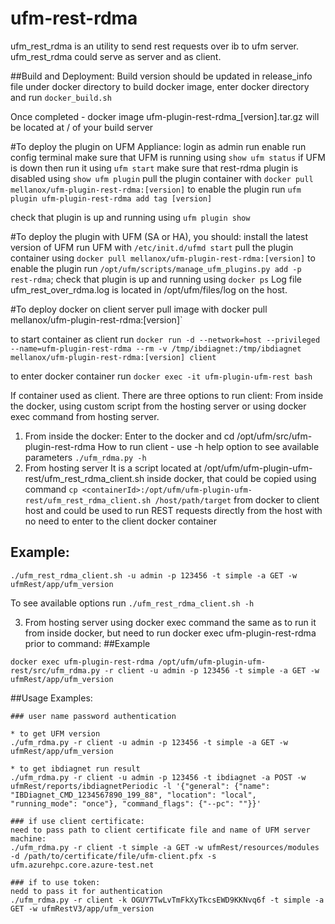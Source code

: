 # ufm-rest-rdma
ufm_rest_rdma is an utility to send rest requests over ib to ufm server.
ufm_rest_rdma could serve as server and as client.

##Build and Deployment:
Build version should be updated in release_info file under docker directory
to build docker image, enter docker directory and run
`docker_build.sh`

Once completed - docker image ufm-plugin-rest-rdma_[version].tar.gz
will be located at / of your build server

#To deploy the plugin on UFM Appliance:
login as admin
run enable
run config terminal
make sure that UFM is running using
`show ufm status`
if UFM is down then run it using
`ufm start`
make sure that rest-rdma plugin is disabled using
`show ufm plugin`
pull the plugin container with
`docker pull mellanox/ufm-plugin-rest-rdma:[version]`
to enable the plugin run
`ufm plugin ufm-plugin-rest-rdma add tag [version]`

check that plugin is up and running using 
`ufm plugin show`

#To deploy the plugin with UFM (SA or HA), you should:
install the latest version of UFM
run UFM with
`/etc/init.d/ufmd start`
pull the plugin container using
`docker pull mellanox/ufm-plugin-rest-rdma:[version]`
to enable the plugin run
`/opt/ufm/scripts/manage_ufm_plugins.py add -p rest-rdma`;
check that plugin is up and running using
`docker ps`
Log file ufm_rest_over_rdma.log is located in /opt/ufm/files/log on the host.

#To deploy docker on client server
pull image with
docker pull mellanox/ufm-plugin-rest-rdma:[version]`

to start container as client run
`docker run -d --network=host --privileged --name=ufm-plugin-rest-rdma --rm -v /tmp/ibdiagnet:/tmp/ibdiagnet mellanox/ufm-plugin-rest-rdma:[version] client`

to enter docker container run
`docker exec -it ufm-plugin-ufm-rest bash`

If container used as client. There are three options to run client:
From inside the docker, using custom script from the hosting server or using docker exec command from hosting server.
1. From inside the docker:
 Enter to the docker and
 cd /opt/ufm/src/ufm-plugin-rest-rdma
 How to run client - use -h help option to see available parameters
`./ufm_rdma.py -h`
2. From hosting server
It is a script located at /opt/ufm/ufm-plugin-ufm-rest/ufm_rest_rdma_client.sh inside docker,
that could be copied using command
`cp <containerId>:/opt/ufm/ufm-plugin-ufm-rest/ufm_rest_rdma_client.sh /host/path/target`
from docker to client host and could be used to run REST requests
directly from the host with no need to enter to the client docker container
## Example:
```
./ufm_rest_rdma_client.sh -u admin -p 123456 -t simple -a GET -w ufmRest/app/ufm_version
```
To see available options run
`./ufm_rest_rdma_client.sh -h`

3. From hosting server using docker exec command
the same as to run it from inside docker, but need to run
docker exec ufm-plugin-rest-rdma prior to command:
##Example
```
docker exec ufm-plugin-rest-rdma /opt/ufm/ufm-plugin-ufm-rest/src/ufm_rdma.py -r client -u admin -p 123456 -t simple -a GET -w ufmRest/app/ufm_version
```


##Usage Examples:
```
### user name password authentication

* to get UFM version
./ufm_rdma.py -r client -u admin -p 123456 -t simple -a GET -w ufmRest/app/ufm_version

* to get ibdiagnet run result
./ufm_rdma.py -r client -u admin -p 123456 -t ibdiagnet -a POST -w ufmRest/reports/ibdiagnetPeriodic -l '{"general": {"name": "IBDiagnet_CMD_1234567890_199_88", "location": "local", "running_mode": "once"}, "command_flags": {"--pc": ""}}'

### if use client certificate:
need to pass path to client certificate file and name of UFM server machine: 
./ufm_rdma.py -r client -t simple -a GET -w ufmRest/resources/modules -d /path/to/certificate/file/ufm-client.pfx -s ufm.azurehpc.core.azure-test.net

### if to use token:
nedd to pass it for authentication
./ufm_rdma.py -r client -k OGUY7TwLvTmFkXyTkcsEWD9KKNvq6f -t simple -a GET -w ufmRestV3/app/ufm_version
```

